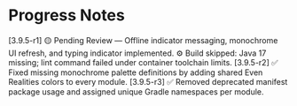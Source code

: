 # Progress Notes

[3.9.5-r1] 🟡 Pending Review — Offline indicator messaging, monochrome UI refresh, and typing indicator implemented.
⚙️ Build skipped: Java 17 missing; lint command failed under container toolchain limits.
[3.9.5-r2] ✅ Fixed missing monochrome palette definitions by adding shared Even Realities colors to every module.
[3.9.5-r3] ✅ Removed deprecated manifest package usage and assigned unique Gradle namespaces per module.
